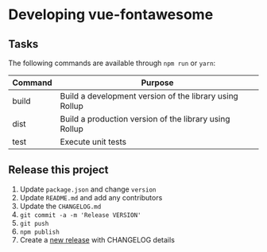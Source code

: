 # Developing vue-fontawesome

## Tasks

The following commands are available through `npm run` or `yarn`:

Command     | Purpose
---         | ---
build       | Build a development version of the library using Rollup
dist        | Build a production version of the library using Rollup
test        | Execute unit tests

## Release this project
<a name="release"></a>

1. Update `package.json` and change `version`
1. Update `README.md` and add any contributors
1. Update the `CHANGELOG.md`
1. `git commit -a -m 'Release VERSION'`
1. `git push`
1. `npm publish`
1. Create a [new release](https://github.com/FortAwesome/vue-fontawesome/releases/new) with CHANGELOG details
